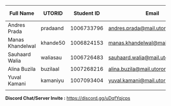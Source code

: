 | Full Name | UTORID | Student ID | Email | Best Way to Contact | Discord Username |
|-----------|--------|------------|-------|---------------------|------------------|
| Andres Prada | pradaand | 1006733796 | andres.prada@mail.utoronto.ca | Email/Discord | AndreW#5912 |
| Manas Khandelwal | khande50 | 1006824153 | manas.khandelwal@mail.utoronto.ca | Email/Discord | Manas#8491 |
| Sauhaard Walia | waliasau | 1006726483 | sauhaard.walia@mail.utoronto.ca | Email/Discord | Sauhaard#7702 |
| Alina Buzila | buzilaal | 1007268216 | alina.buzila@mail.utoronto.ca | Email/Discord | Alinaa#9087 |
| Yuval Kamani | kamaniyu | 1007093404 | yuval.kamani@mail.utoronto.ca | Email/Discord | yvl#3213 |
| | | | | |
**Discord Chat/Server Invite :** https://discord.gg/uDqfYqjcps
